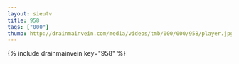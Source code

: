 ```yaml
--- 
layout: sieutv
title: 958
tags: ["000"]
thumb: http://drainmainvein.com/media/videos/tmb/000/000/958/player.jpg
---
```

{% include drainmainvein key="958" %} 
